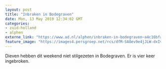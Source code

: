```yaml
---
layout: post
title: "Inbraken in Bodegraven"
date: Mon, 13 May 2019 12:34:02 GMT
categories: 
- zuid-holland 
- alphen 
externe_link: "https://www.ad.nl/alphen/inbraken-in-bodegraven~a4c16bfa/"
feature_image: "https://images4.persgroep.net/rcs/dfM-SAOev9e4jJLW-dxIvUh8cwc/diocontent/106464552/_fitwidth/400/?appId=21791a8992982cd8da851550a453bd7f&quality=0.7"
---
```


Dieven hebben dit weekend niet stilgezeten in Bodegraven. Er is vier keer ingebroken.
